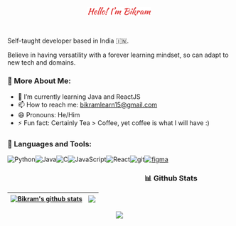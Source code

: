 <p align="center"><a href="#"><img width="28%" src="./assets/name.png" /></a></p>

<br />

Self-taught developer based in India 🇮🇳.

Believe in having versatility with a forever learning mindset, so can adapt to new tech and domains.



### 🧐 More About Me:

- 🌱 I’m currently learning Java and ReactJS
- 📫 How to reach me: [bikramlearn15@gmail.com](mailto:bikramlearn15@gmail.com)
- 😄 Pronouns: He/Him
- ⚡ Fun fact: Certainly Tea > Coffee, yet coffee is what I will have :)



### 🔨 Languages and Tools: 
<a href="https://www.python.org" target="_blank"><img align="left" alt="Python" height ="42px" src="https://raw.githubusercontent.com/rahul-jha98/github_readme_icons/main/language_and_tools/square/python/python.svg"></a>
<a href="https://www.java.com" target="_blank"><img align="left" alt="Java" height ="42px" src="https://raw.githubusercontent.com/rahul-jha98/github_readme_icons/main/language_and_tools/square/java/java.svg"></a>
<a href="https://devdocs.io/c/" target="_blank"><img align="left" alt="C" height ="42px" src="https://raw.githubusercontent.com/rahul-jha98/github_readme_icons/main/language_and_tools/square/c/c.svg"></a>
<a href="https://developer.mozilla.org/en-US/docs/Web/JavaScript" target="_blank"> <img align="left" alt="JavaScript" height ="42px"  src="https://raw.githubusercontent.com/rahul-jha98/github_readme_icons/main/language_and_tools/square/javascript/javascript.svg"> </a>
<a href="https://reactjs.org/" target="_blank"> <img align="left" alt="React" height ="42px" src="https://raw.githubusercontent.com/rahul-jha98/github_readme_icons/main/language_and_tools/square/react/react.svg"></a>
<a href="https://git-scm.com/" target="_blank"> <img src="https://raw.githubusercontent.com/rahul-jha98/github_readme_icons/main/language_and_tools/square/git-scm/git-scm.svg" align="left" alt="git" height='42px'/> </a>
<a href="https://www.figma.com/" target="_blank"> <img src="https://raw.githubusercontent.com/rahul-jha98/github_readme_icons/main/language_and_tools/square/figma/figma.svg" alt="figma" height='42px'/> </a>



### 📊 Github Stats
  

| <a href="#"><img align="center" src="https://github-readme-stats.vercel.app/api?username=BIKRAM-SAHA&show_icons=true&theme=radical&count_private=true" alt="Bikram's github stats" /></a> | <a href="#"><img align="center" src="https://github-readme-stats.vercel.app/api/top-langs/?username=BIKRAM-SAHA&layout=compact&theme=radical" /></a> |
| ------------- | ------------- |
<p align="center">
<a href="#"><img align="center" src="https://github-readme-streak-stats.herokuapp.com/?user=BIKRAM-SAHA&theme=dark" /></a>
</p>

  
<br>
